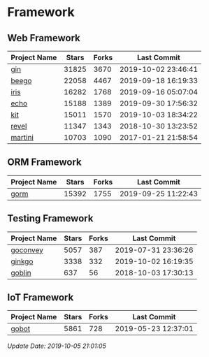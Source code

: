 # Framework

## Web Framework

| Project Name | Stars | Forks | Last Commit |
| ------------ | ----- | ----- | ----------- |
| [gin](https://github.com/gin-gonic/gin) | 31825 | 3670 | 2019-10-02 23:46:41 |
| [beego](https://github.com/astaxie/beego) | 22058 | 4467 | 2019-09-18 16:19:33 |
| [iris](https://github.com/kataras/iris) | 16282 | 1768 | 2019-09-16 05:07:04 |
| [echo](https://github.com/labstack/echo) | 15188 | 1389 | 2019-09-30 17:56:32 |
| [kit](https://github.com/go-kit/kit) | 15011 | 1570 | 2019-10-03 18:34:22 |
| [revel](https://github.com/revel/revel) | 11347 | 1343 | 2018-10-30 13:23:52 |
| [martini](https://github.com/go-martini/martini) | 10703 | 1090 | 2017-01-21 21:58:54 |

## ORM Framework

| Project Name | Stars | Forks | Last Commit |
| ------------ | ----- | ----- | ----------- |
| [gorm](https://github.com/jinzhu/gorm) | 15392 | 1755 | 2019-09-25 11:22:43 |

## Testing Framework

| Project Name | Stars | Forks | Last Commit |
| ------------ | ----- | ----- | ----------- |
| [goconvey](https://github.com/smartystreets/goconvey) | 5057 | 387 | 2019-07-31 23:36:26 |
| [ginkgo](https://github.com/onsi/ginkgo) | 3338 | 332 | 2019-10-02 16:19:35 |
| [goblin](https://github.com/franela/goblin) | 637 | 56 | 2018-10-03 17:30:13 |

## IoT Framework

| Project Name | Stars | Forks | Last Commit |
| ------------ | ----- | ----- | ----------- |
| [gobot](https://github.com/hybridgroup/gobot) | 5861 | 728 | 2019-05-23 12:37:01 |

*Update Date: 2019-10-05 21:01:05*